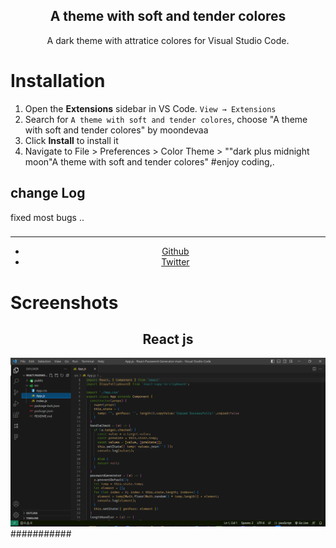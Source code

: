 <div align="center">

## A theme with soft and tender colores

A dark theme with attratice colores for Visual Studio Code.
</div>

# Installation

1. Open the **Extensions** sidebar in VS Code. `View → Extensions`
2. Search for `A theme with soft and tender colores`, choose "A theme with soft and tender colores" by moondevaa
3. Click **Install** to install it
4. Navigate to File > Preferences > Color Theme > ""dark plus midnight moon"A theme with soft and tender colores"
#enjoy coding,.
## change Log
fixed most bugs ..
###
  <div align="center">
    <hr />
    <ul>
    <li> <a href="https://github.com/AaBbdev29">Github</a> </li>
    <li> <a href="https://twitter.com/imaginative_dev">Twitter</a></li>
    </ul>
  </div>

# Screenshots

<div align="center">
    <h2>React js</h2>
    <img src="https://raw.githubusercontent.com/AaBbdev29/dsrkplusmidnightmoon/main/midnight.png" alt="Moon in React"/>
</div>
###########

